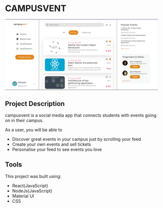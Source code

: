 # CAMPUSVENT

![campusvent](/client/src/assets/Capture.PNG)
###


## Project Description
campusvent is a social media app that connects students with events going on in their campus. 


As a user, you will be able to 
- Discover great events in your campus just by scrolling your feed
- Create your own events and sell tickets
- Personalise your feed to see events you love

## Tools
This project was built using: 
- React(JavaScript)
- NodeJs(JavaScript)
- Material UI
- CSS
